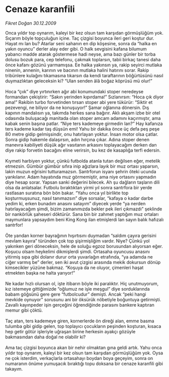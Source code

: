 # Cenaze karanfili

*Fikret Doğan 30.12.2009*

<div class="yazi">Onca yıldır top oynarım, kaleyi bir kez olsun tam karşıdan görmüşlüğüm yok. Sıçarım böyle topçuluğun içine. Taç çizgisi boyunca ileri geri koştur dur. Hayat mı lan bu? Atarlar seni sahanın en dip köşesine, sonra da “halka en yakın oyuncu” derler alay eder gibi. O halk sevgisini kafana bilumum yabancı madde atarak göstermese hadi neyse, ama bazı günler bir torba dolusu bozuk para, cep telefonu, çakmak toplarsın, tabii birkaç tanesi daha önce kafanı gözünü yarmamışsa. Ee halka yakınsın ya, rakip seyirci mutlaka ninenin, annenin, karının ve bacının mutlaka halini hatırını sorar. Rakip tribünlere kulağını tıkamasına tıkarsın da kendi taraftarının böğürtüsünü nasıl duymazlıktan geleceksin ki? “Ulan senden âlâ boğaz köprüsü mü olur!” <br/><br/>Hoca “çıık” diye yırtınırken ağır abi konumundaki stoper neredeyse formandan çekiştirir: “Sakın yerinden kıpırdama!” Sızlanırsın: “Hoca çık diyor ama!” Rakibin turbo forvetinden tırsan stoper abi yere tükürür: “Siktir et pezevengi, ne biliyor da ne konuşuyor!” Şamar oğlanına dönersin. Dış kapının mandalısın ya, takımda herkes sana bağırır. Aklı akşam izbe bir otel odasında buluşacağı manitada olan stoper amcam adamını kaçırmıştır, ama kabak senin başına patlar. “Niye ters kademeye girmedin lan?” Hay kafanıza ters kademe kadar taş düşsün emi! Yahu bir dakika önce üç defa peş peşe 80 metre gidip gelmişsindir, onu hatırlayan yoktur. İnsan motor olsa çatlar. Sonra gidip hakemle dalaşırsın, adın hırçına çıkar. Adına stoper denen manevra kabiliyeti düşük ağır vasıtanın arkasını toplayacağım derken dan diye rakip forvetin bacağını eline verirsin, bu kez de kasaplığa terfi edersin. <br/><br/>Kıymeti harbiyen yoktur, çünkü futbolda atanla tutan değilsen eğer, metelik etmezsin. Gümbür gümbür sıfıra inip ağızlara layık bir muz ortası yaparsın, lakin muzun eğrisini tutturamazsın. Santrforun isyanı şehrin öteki ucunda yankılanır. Adam hayatında muz görmemiştir, ama niye ortasını yapmadın diye hesap sorar. Yapsan sanki değerini bilecek. Ah şu dağların taşların dili olsa da anlatsalar. Futbolu bıraktıktan yirmi yıl sonra santrfora bir yerde rastlasan suratına bön bön bakar. “Yahu onca yıl birlikte top koşturmuşsunuz, nasıl tanımazsın” diye sorsalar, “kafaya o kadar darbe yedim ki, erken bunadım anasını satayım” diyecek yerde “ya nerden hatırlayacağım şimdi, bizim zamanımızda bekler pek ileri çıkmazdı” şeklinde bir nankörlük şaheseri döktürür. Sana bin bir zahmet yaptığım muz ortaları maymunlara yapsaydım beni King Kong ilan etmişlerdi lan sayın balık hafızalı santrfor! <br/><br/>Öte yandan korner bayrağının hışırtısını duymadan “saldım çayıra gerisini mevlam kayıra” türünden çok top şişirmişliğim vardır. Niye? Çünkü yol yakınken geri döneceksin, hele de soluğu egzoz borusundan alıyorsan eğer. Koşucu olsam heykelimi dikmişlerdi şimdi. Ortasaha oyuncusu anasını yitirmiş sıpa gibi dolanır durur orta yuvarlağın etrafında, “ya adamda ne ciğer varmış be” derler, sen iki avut çizgisi arasında mekik dokursun dönüp kimsecikler yüzüne bakmaz. “Koşuya da ne oluyor, çimenleri haşat etmekten başka ne halta yarıyor!” <br/><br/>Ne kadar hızlı olursan ol, işte itibarın böyle iki paralıktır. Hiç unutmuyorum, kız istemeye gittiğimizde “oğlumuz ne işle meşgul” diye sorduklarında babam göğsünü gere gere “futbolcudur” demişti. Ancak “peki hangi mevkide oynuyor” sorusunu ani bir öksürük nöbetiyle boğuntuya getirmişti. Zavallı kayınpeder işin gerçeğini öğrendiğinde parasını bankere kaptıran memur gibi çöktü. <br/><br/>Taç atan, ters kademeye giren, kornerlerde ön direği alan, emme basma tulumba gibi gidip gelen, top toplayıcı çocukların peşinden koşturan, kısaca hep getir götür işleriyle uğraşan birine herkesin ayakçı gözüyle bakmasından daha doğal ne olabilir ki? <br/><br/>Ama taç çizgisi boyunca akan bir nehir olmaktan gına geldi artık. Yahu onca yıldır top oynarım, kaleyi bir kez olsun tam karşıdan görmüşlüğüm yok. Oysa ne çok isterdim, verkaçlarla ortasahayı boydan boya geçeyim, sonra on numaranın önüme yumuşacık bıraktığı topu doksana bir cenaze karanfili gibi takayım.
              </div>

